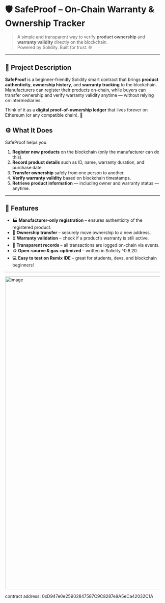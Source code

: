 # 🛡️ SafeProof – On-Chain Warranty & Ownership Tracker

> A simple and transparent way to verify **product ownership** and **warranty validity** directly on the blockchain.  
> Powered by Solidity. Built for trust. 🌐

---

## 💫 Project Description

**SafeProof** is a beginner-friendly Solidity smart contract that brings **product authenticity**, **ownership history**, and **warranty tracking** to the blockchain.  
Manufacturers can register their products on-chain, while buyers can transfer ownership and verify warranty validity anytime — without relying on intermediaries.  

Think of it as a **digital proof-of-ownership ledger** that lives forever on Ethereum (or any compatible chain). 🔗  




## ⚙️ What It Does

SafeProof helps you:

1. **Register new products** on the blockchain (only the manufacturer can do this).  
2. **Record product details** such as ID, name, warranty duration, and purchase date.  
3. **Transfer ownership** safely from one person to another.  
4. **Verify warranty validity** based on blockchain timestamps.  
5. **Retrieve product information** — including owner and warranty status — anytime.  

---

## 🌟 Features

- 🏭 **Manufacturer-only registration** – ensures authenticity of the registered product.  
- 🔄 **Ownership transfer** – securely move ownership to a new address.  
- ⏳ **Warranty validation** – check if a product’s warranty is still active.  
- 🧾 **Transparent records** – all transactions are logged on-chain via events.  
- 🪙 **Open-source & gas-optimized** – written in Solidity ^0.8.20.  
- 💻 **Easy to test on Remix IDE** – great for students, devs, and blockchain beginners!  

---
<img width="1920" height="1020" alt="image" src="https://github.com/user-attachments/assets/458b0dba-52cf-4f60-8cc2-0dabd9f2e2fd" />

contract address: 0xD947e0e25902847587C9C8287e9A5eCa42032C1A

